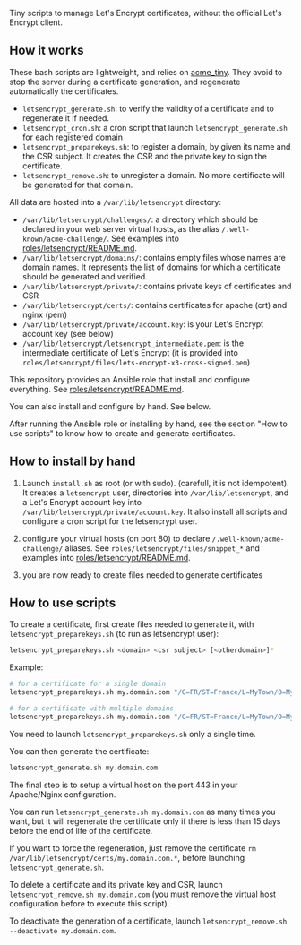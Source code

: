 Tiny scripts to manage Let's Encrypt certificates, without the official Let's Encrypt client.


How it works
------------

These bash scripts are lightweight, and relies on [acme_tiny](https://github.com/diafygi/acme-tiny).
They avoid to stop the server during a certificate generation, and regenerate
automatically the certificates.

- `letsencrypt_generate.sh`: to verify the validity of a certificate and to regenerate it if needed.
- `letsencrypt_cron.sh`: a cron script that launch `letsencrypt_generate.sh` for each registered domain
- `letsencrypt_preparekeys.sh`: to register a domain, by given its name and the CSR subject.
   It creates the CSR and the private key to sign the certificate.
- `letsencrypt_remove.sh`: to unregister a domain. No more certificate will be
   generated for that domain.

All data are hosted into a `/var/lib/letsencrypt` directory:

- `/var/lib/letsencrypt/challenges/`: a directory which should be declared in your
   web server virtual hosts, as the alias `/.well-known/acme-challenge/`. See
   examples into [roles/letsencrypt/README.md](roles/letsencrypt/README.md).
- `/var/lib/letsencrypt/domains/`: contains empty files whose names are domain names. 
   It represents the list of domains for which a certificate should be generated and verified. 
- `/var/lib/letsencrypt/private/`: contains private keys of certificates and CSR
- `/var/lib/letsencrypt/certs/`: contains certificates for apache (crt) and nginx (pem)
- `/var/lib/letsencrypt/private/account.key`: is your Let's Encrypt account key (see below)
- `/var/lib/letsencrypt/letsencrypt_intermediate.pem`: is the intermediate 
   certificate of Let's Encrypt (it is provided into `roles/letsencrypt/files/lets-encrypt-x3-cross-signed.pem`)


This repository provides an Ansible role that install and configure
everything. See [roles/letsencrypt/README.md](roles/letsencrypt/README.md).

You can also install and configure by hand. See below.

After running the Ansible role or installing by hand, see the section 
"How to use scripts" to know how to create and generate certificates.


How to install by hand
----------------------

1) Launch `install.sh` as root (or with sudo). (carefull, it is not idempotent).
   It creates a `letsencrypt` user, 
   directories into `/var/lib/letsencrypt`, and a Let's Encrypt account key into 
  `/var/lib/letsencrypt/private/account.key`. It also install all scripts
  and configure a cron script for the letsencrypt user.

2) configure your virtual hosts (on port 80) to declare `/.well-known/acme-challenge/`
  aliases. See `roles/letsencrypt/files/snippet_*` and examples into 
  [roles/letsencrypt/README.md](roles/letsencrypt/README.md).

3) you are now ready to create files needed to generate certificates


How to use scripts
--------------------

To create a certificate, first create files needed to generate it, with 
`letsencrypt_preparekeys.sh` (to run as letsencrypt user):

```bash
letsencrypt_preparekeys.sh <domain> <csr subject> [<otherdomain>]*
```

Example:

```bash
# for a certificate for a single domain
letsencrypt_preparekeys.sh my.domain.com "/C=FR/ST=France/L=MyTown/O=MyCompany/OU=MyService"

# for a certificate with multiple domains
letsencrypt_preparekeys.sh my.domain.com "/C=FR/ST=France/L=MyTown/O=MyCompany/OU=MyService" domain.com other.domain.com 
```

You need to launch `letsencrypt_preparekeys.sh` only a single time.

You can then generate the certificate:

```bash
letsencrypt_generate.sh my.domain.com
```

The final step is to setup a virtual host on the port 443 in your 
Apache/Nginx configuration.

You can run `letsencrypt_generate.sh my.domain.com` as many times you want,
but it will regenerate the certificate only if there is less than 15 days before
the end of life of the certificate.

If you want to force the regeneration, just remove the certificate
`rm /var/lib/letsencrypt/certs/my.domain.com.*`, before launching `letsencrypt_generate.sh`.

To delete a certificate and its private key and CSR,  launch `letsencrypt_remove.sh my.domain.com`
(you must remove the virtual host configuration before to execute this script).

To deactivate the generation of a certificate, launch `letsencrypt_remove.sh --deactivate my.domain.com`.
